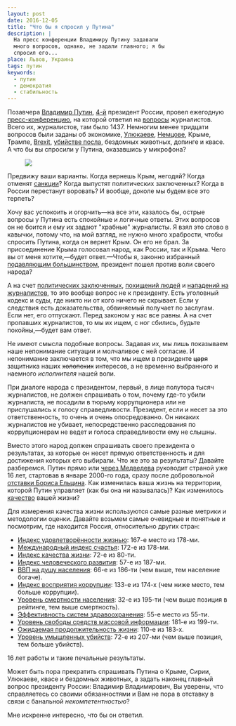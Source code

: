 ```yaml
---
layout: post
date: 2016-12-05
title: "Что бы я спросил у Путина"
description: |
  На пресс конференции Владимиру Путину задавали
  много вопросов, однако, не задали главного; я бы
  спросил его...
place: Львов, Украина
tags: путин
keywords:
  - путин
  - демократия
  - стабильность
---
```


Позавчера [Владимир Путин](https://ru.wikipedia.org/wiki/%D0%9F%D1%83%D1%82%D0%B8%D0%BD,_%D0%92%D0%BB%D0%B0%D0%B4%D0%B8%D0%BC%D0%B8%D1%80_%D0%92%D0%BB%D0%B0%D0%B4%D0%B8%D0%BC%D0%B8%D1%80%D0%BE%D0%B2%D0%B8%D1%87),
[4-й](https://ru.wikipedia.org/wiki/%D0%A1%D0%BF%D0%B8%D1%81%D0%BE%D0%BA_%D0%BF%D1%80%D0%B5%D0%B7%D0%B8%D0%B4%D0%B5%D0%BD%D1%82%D0%BE%D0%B2_%D0%A0%D0%BE%D1%81%D1%81%D0%B8%D0%B8)
президент России, провел ежегодную
[пресс-конференцию](https://www.gazeta.ru/politics/2016/12/23_a_10444883.shtml),
на которой ответил на [вопросы](https://www.gazeta.ru/politics/2016/12/23_a_10444883.shtml)
журналистов. Всего их, журналистов, там было 1437. Немногим менее тридцати
вопросов были заданы об экономике,
[Улюкаеве](https://russian.rt.com/russia/article/332878-ministr-ulyukaev-zaderzhan),
[Немцове](https://ru.wikipedia.org/wiki/%D0%A3%D0%B1%D0%B8%D0%B9%D1%81%D1%82%D0%B2%D0%BE_%D0%91%D0%BE%D1%80%D0%B8%D1%81%D0%B0_%D0%9D%D0%B5%D0%BC%D1%86%D0%BE%D0%B2%D0%B0),
Крыме, Трампе,
[Brexit](https://ru.wikipedia.org/wiki/%D0%92%D1%8B%D1%85%D0%BE%D0%B4_%D0%92%D0%B5%D0%BB%D0%B8%D0%BA%D0%BE%D0%B1%D1%80%D0%B8%D1%82%D0%B0%D0%BD%D0%B8%D0%B8_%D0%B8%D0%B7_%D0%95%D0%B2%D1%80%D0%BE%D0%BF%D0%B5%D0%B9%D1%81%D0%BA%D0%BE%D0%B3%D0%BE_%D1%81%D0%BE%D1%8E%D0%B7%D0%B0),
[убийстве посла](http://www.rbc.ru/newspaper/2016/12/20/585815979a7947ac1dae1c12),
бездомных животных, допинге и квасе. А что бы
вы спросили у Путина, оказавшись у микрофона?

<figure><a href="http://rian.com.ua/analytics/20161224/1019955974.html">
<img src="http://rian.com.ua/images/101993/02/1019930257.jpg"/>
</a></figure>

<!--more-->

Предвижу ваши варианты.
Когда вернешь Крым, негодяй?
Когда отменят [санкции](https://ru.wikipedia.org/wiki/%D0%A1%D0%B0%D0%BD%D0%BA%D1%86%D0%B8%D0%B8_%D0%B2_%D1%81%D0%B2%D1%8F%D0%B7%D0%B8_%D1%81_%D1%83%D0%BA%D1%80%D0%B0%D0%B8%D0%BD%D1%81%D0%BA%D0%B8%D0%BC%D0%B8_%D1%81%D0%BE%D0%B1%D1%8B%D1%82%D0%B8%D1%8F%D0%BC%D0%B8_2014_%D0%B3%D0%BE%D0%B4%D0%B0)?
Когда выпустят политических заключенных?
Когда в России перестанут воровать?
И вообще, доколе мы будем все это терпеть?

Хочу вас успокоить и огорчить&mdash;на все эти, казалось бы, острые вопросы у Путина есть
спокойные и логичные ответы. Этих вопросов он не боится и ему их задают
"храбные" журналисты. Я взял это слово в кавычки, потому что, на мой взгляд,
не нужно много храбрости, чтобы спросить Путина, когда он вернет Крым. Он его
не брал. За присоединение Крыма голосовал народ, как России, так и Крыма.
Чего вы от меня хотите,&mdash;будет ответ.&mdash;Чтобы я, законно
избранный [подавляющим большинством](https://ria.ru/spravka/20130304/925629279.html), президент
пошел против воли своего народа?

А на счет
[политических заключенных](http://www.politzeky.ru/politzeki/ves-spisok/22379.html),
[похищений людей](http://112.ua/avarii-chp/poyavilos-video-pohishheniya-v-krymu-chlena-medzhlisa-ervina-ibragimova-313909.html) и
[нападений на журналистов](http://112.ua/avarii-chp/poyavilos-video-pohishheniya-v-krymu-chlena-medzhlisa-ervina-ibragimova-313909.html),
то это вообще вопрос не к президенту. Есть уголовный кодекс и суды, где
никто ни от кого ничего не скрывает. Если у следствия есть доказательства,
обвиняемый получает по заслугам. Если нет, его отпускают. Перед законом
у нас все равны. А на счет пропавших журналистов, то мы их ищем, с ног сбились,
будьте покойны,&mdash;будет вам ответ.

Не имеют смысла подобные вопросы. Задавая их, мы лишь показываем наше непонимание
ситуации и молчаливое с ней согласие. И непонимание заключается в том, что мы ищем
в президенте <del>царя</del> защитника наших <del>холопских</del> интересов, а не
временно выбранного и наемного _исполнителя_ нашей воли.

При диалоге народа с президентом, первый, в лице полутора тысяч журналистов,
не должен спрашивать о том, почему где-то убили журналиста, не посадили
в тюрьму коррупционера или не прислушались к голосу справедливости. Президент,
если и несет за это ответственность, то очень и очень опосредованно. Он никаких
журналистов не убивает, непосредственно расследования по коррупционерам не ведет
и голоса справедливости ему не слышны.

Вместо этого народ должен спрашивать своего президента о результатах, за которые
он несет прямую ответственность и для достижения которых его выбирали. Что же это
за результаты? Давайте разберемся. Путин прямо или
[через Медведева](https://lenta.ru/news/2008/05/07/newpr/) руководит
страной уже 16 лет, стартовав в январе 2000-го года, сразу после добровольной
[отставки Бориса Ельцина](http://histrf.ru/lenta-vremeni/event/view/otstavka-b-n-iel-tsina).
Как изменилась ваша жизнь на территории, которой
Путин управляет (как бы она ни называлась)? Как изменилось
[качество](https://ru.wikipedia.org/wiki/%D0%9A%D0%B0%D1%87%D0%B5%D1%81%D1%82%D0%B2%D0%BE_%D0%B6%D0%B8%D0%B7%D0%BD%D0%B8)
вашей жизни?

Для измерения качества жизни используются самые разные метрики и методологии
оценки. Давайте возьмем самые очевидные и понятные и посмотрим, где находится
Россия, относительно других стран:

  * [Индекс удовлетворённости жизнью](https://ru.wikipedia.org/wiki/%D0%98%D0%BD%D0%B4%D0%B5%D0%BA%D1%81_%D1%83%D0%B4%D0%BE%D0%B2%D0%BB%D0%B5%D1%82%D0%B2%D0%BE%D1%80%D1%91%D0%BD%D0%BD%D0%BE%D1%81%D1%82%D0%B8_%D0%B6%D0%B8%D0%B7%D0%BD%D1%8C%D1%8E):
    167-е место из 178-ми.
  * [Международный индекс счастья](https://ru.wikipedia.org/wiki/%D0%9C%D0%B5%D0%B6%D0%B4%D1%83%D0%BD%D0%B0%D1%80%D0%BE%D0%B4%D0%BD%D1%8B%D0%B9_%D0%B8%D0%BD%D0%B4%D0%B5%D0%BA%D1%81_%D1%81%D1%87%D0%B0%D1%81%D1%82%D1%8C%D1%8F):
    172-е из 178-ми.
  * [Индекс качества жизни](https://ru.wikipedia.org/wiki/%D0%98%D0%BD%D0%B4%D0%B5%D0%BA%D1%81_%D0%BA%D0%B0%D1%87%D0%B5%D1%81%D1%82%D0%B2%D0%B0_%D0%B6%D0%B8%D0%B7%D0%BD%D0%B8):
    72-е из 80-ти.
  * [Индекс человеческого развития](https://ru.wikipedia.org/wiki/%D0%98%D0%BD%D0%B4%D0%B5%D0%BA%D1%81_%D1%87%D0%B5%D0%BB%D0%BE%D0%B2%D0%B5%D1%87%D0%B5%D1%81%D0%BA%D0%BE%D0%B3%D0%BE_%D1%80%D0%B0%D0%B7%D0%B2%D0%B8%D1%82%D0%B8%D1%8F):
    57-е из 187-ми.
  * [ВВП на душу населения](https://ru.wikipedia.org/wiki/%D0%A1%D0%BF%D0%B8%D1%81%D0%BE%D0%BA_%D1%81%D1%82%D1%80%D0%B0%D0%BD_%D0%BF%D0%BE_%D0%92%D0%92%D0%9F_(%D0%BD%D0%BE%D0%BC%D0%B8%D0%BD%D0%B0%D0%BB)_%D0%BD%D0%B0_%D0%B4%D1%83%D1%88%D1%83_%D0%BD%D0%B0%D1%81%D0%B5%D0%BB%D0%B5%D0%BD%D0%B8%D1%8F):
    66-е из 186-ти (чем выше, тем население богаче).
  * [Индекс восприятия коррупции](https://ru.wikipedia.org/wiki/%D0%A1%D0%BF%D0%B8%D1%81%D0%BE%D0%BA_%D1%81%D1%82%D1%80%D0%B0%D0%BD_%D0%BF%D0%BE_%D0%B8%D0%BD%D0%B4%D0%B5%D0%BA%D1%81%D1%83_%D0%B2%D0%BE%D1%81%D0%BF%D1%80%D0%B8%D1%8F%D1%82%D0%B8%D1%8F_%D0%BA%D0%BE%D1%80%D1%80%D1%83%D0%BF%D1%86%D0%B8%D0%B8):
    133-е из 174-х (чем ниже место, тем больше коррупции).
  * [Уровень смертности населения](https://ru.wikipedia.org/wiki/%D0%A1%D0%BF%D0%B8%D1%81%D0%BE%D0%BA_%D1%81%D1%82%D1%80%D0%B0%D0%BD_%D0%BF%D0%BE_%D1%83%D1%80%D0%BE%D0%B2%D0%BD%D1%8E_%D1%81%D0%BC%D0%B5%D1%80%D1%82%D0%BD%D0%BE%D1%81%D1%82%D0%B8_%D0%BD%D0%B0%D1%81%D0%B5%D0%BB%D0%B5%D0%BD%D0%B8%D1%8F):
    32-е из 195-ти (чем выше позиция в рейтинге, тем выше смертность).
  * [Эффективность систем здравоохранения](http://gtmarket.ru/news/2016/10/08/7306):
    55-е место из 55-ти.
  * [Уровень свободы средств массовой информации](http://gtmarket.ru/ratings/freedom-of-the-press/info):
    181-е из 199-ти.
  * [Ожидаемая продолжительность жизни](https://ru.wikipedia.org/wiki/%D0%A1%D0%BF%D0%B8%D1%81%D0%BE%D0%BA_%D1%81%D1%82%D1%80%D0%B0%D0%BD_%D0%BF%D0%BE_%D0%BE%D0%B6%D0%B8%D0%B4%D0%B0%D0%B5%D0%BC%D0%BE%D0%B9_%D0%BF%D1%80%D0%BE%D0%B4%D0%BE%D0%BB%D0%B6%D0%B8%D1%82%D0%B5%D0%BB%D1%8C%D0%BD%D0%BE%D1%81%D1%82%D0%B8_%D0%B6%D0%B8%D0%B7%D0%BD%D0%B8):
    110-е из 183-х.
  * [Уровень умышленных убийств](https://ru.wikipedia.org/wiki/%D0%A1%D0%BF%D0%B8%D1%81%D0%BE%D0%BA_%D1%81%D1%82%D1%80%D0%B0%D0%BD_%D0%BF%D0%BE_%D1%83%D1%80%D0%BE%D0%B2%D0%BD%D1%8E_%D1%83%D0%BC%D1%8B%D1%88%D0%BB%D0%B5%D0%BD%D0%BD%D1%8B%D1%85_%D1%83%D0%B1%D0%B8%D0%B9%D1%81%D1%82%D0%B2):
    72-е из 207-ми (чем выше позиция, тем больше убийств).

16 лет работы и такие печальные результаты.

Может быть пора прекратить спрашивать Путина
о Крыме, Сирии, Улюкаеве, квасе и бездомных животных, а задать наконец главный вопрос
президенту России: Владимир Владимирович, Вы уверены, что
справляетесь со своими обязанностями и Вам не пора в отставку в связи
с банальной _некомпетентностью_?

Мне искренне интересно, что бы он ответил.
